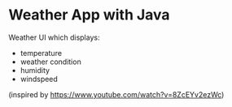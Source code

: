 # Weather App with Java


Weather UI which displays:
  - temperature
  - weather condition
  - humidity
  - windspeed


(inspired by https://www.youtube.com/watch?v=8ZcEYv2ezWc)
